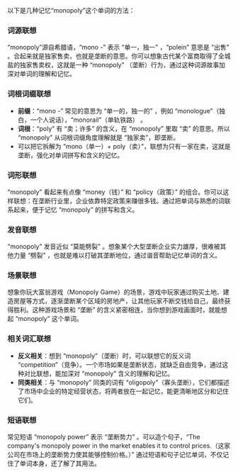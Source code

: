 以下是几种记忆“monopoly”这个单词的方法：

### 词源联想
“monopoly”源自希腊语，“mono -” 表示 “单一，独一” ，“polein” 意思是 “出售” 。合起来就是独家售卖，也就是垄断的意思。你可以想象古代某个富商取得了全城盐的独家售卖权，这就是一种 “monopoly” （垄断）行为，通过这种词源故事加深对单词的理解和记忆。

### 词根词缀联想
 - **前缀**：“mono -” 常见的意思为 “单一的，独一的” ，例如 “monologue”（独白，一个人说话），“monorail”（单轨铁路） 。
 - **词根**：“poly” 有 “卖；许多” 的含义，在 “monopoly” 里取 “卖” 的意思。所以 “monopoly” 从词根词缀角度理解就是 “独家卖”，即垄断。
 - 可以把它拆解为 “mono（单一）+ poly（卖）”，联想为只有一家在卖，这就是垄断，强化对单词拼写和含义的记忆。

### 词形联想
“monopoly” 看起来有点像 “money（钱）” 和 “policy（政策）” 的组合。你可以这样联想：在垄断行业里，企业依靠特定政策来赚很多钱。通过把单词与熟悉的词联系起来，便于记忆 “monopoly” 的拼写和含义。

### 发音联想
“monopoly” 发音近似 “莫能劈裂” 。想象某个大型垄断企业实力雄厚，很难被其他力量 “劈裂” ，也就是难以打破其垄断地位，通过谐音帮助记忆单词的含义。

### 场景联想
想象你玩大富翁游戏（Monopoly Game）的场景，游戏中玩家通过购买土地、建造房屋等方式，逐渐垄断某个区域的房地产，让其他玩家不断交钱给自己，最终获得胜利。这种游戏场景和 “垄断” 的含义紧密相连，当你想到游戏画面时，就能想起 “monopoly” 这个单词。

### 相关词汇联想
 - **反义相关**：想到 “monopoly”（垄断）时，可以联想它的反义词 “competition”（竞争）。一个市场如果是垄断状态，就缺乏自由竞争，通过这种对比联想，能加深对 “monopoly” 含义的理解和记忆。
 - **同类相关**：与 “monopoly” 同类的词有 “oligopoly”（寡头垄断），它们都描述了市场中企业的特定经营状态，将两者放在一起记忆，能更清晰地区分和记住它们。

### 短语联想
常见短语 “monopoly power” 表示 “垄断势力” 。可以造个句子，“The company's monopoly power in the market enables it to control prices.（这家公司在市场上的垄断势力使其能够控制价格。）” 通过短语和句子记忆单词，不仅记住了单词本身，还了解了其用法。 